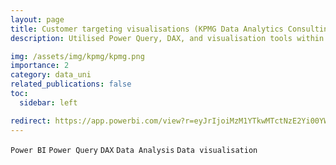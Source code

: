 ```yaml
---
layout: page
title: Customer targeting visualisations (KPMG Data Analytics Consulting virtual internship) - 11/2023
description: Utilised Power Query, DAX, and visualisation tools within Power BI to create a dashboard for the client that specifies who they should be targeting in their customer list as well as the broader market segment.

img: /assets/img/kpmg/kpmg.png
importance: 2
category: data_uni
related_publications: false
toc:
  sidebar: left

redirect: https://app.powerbi.com/view?r=eyJrIjoiMzM1YTkwMTctNzE2Yi00YWI1LTg1Y2YtNzExMWNmMjlmOGI3IiwidCI6ImNhYmFmZjVlLWExMTMtNDJhMS1iMjliLTIwMDk2N2M0NTZmYSIsImMiOjEwfQ%3D%3D&pageName=ReportSection
---
```


`Power BI`
`Power Query`
`DAX`
`Data Analysis`
`Data visualisation`
